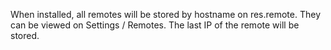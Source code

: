 When installed, all remotes will be stored by hostname on res.remote.
They can be viewed on Settings / Remotes. The last IP of the remote will
be stored.
